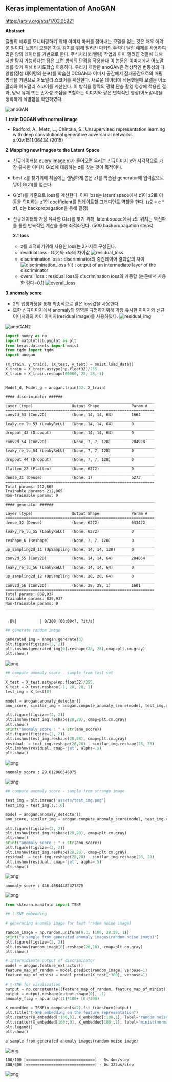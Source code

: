 
## Keras implementation of AnoGAN 

https://arxiv.org/abs/1703.05921

<b> Abstract </b>

질병의 예후를 모니터링하기 위해 이미지 마커를 잡아내는 모델을 얻는 것은 매우 어려운 일이다. 보통의 모델은 자동 감지를 위해 알려진 마커의 주석이 달린 예제를 사용하여 많은 양의 데이터를 기반으로 한다. 주석처리(라벨링) 작업과 이미 알려진 것들에 대해서만 탐지 가능하다는 점은 그런 방식의 단점을 작용한다 이 논문은 이미지에서 어노말리를 찾기 위해 비지도학습 이용하다. 우리가 제안한 anoGAN은 정상적인 변동성의 다양함(정상 데이텅의 분포)를 학습한 DCGAN과 이미지 공간에서 잠재공간으로의 매핑방식을 기반으로 어노말리 스코어를 계산한다. 새로운 데이터에 적용했을때 모델은 어노말리와 어노말리 스코어를 계산한다. 이 방식을 망막의 광학 단층 촬영 영상에 적용한 결과, 망막 유체 또는 반사성 초점을 포함하는 이미지와 같은 변칙적인 영상(어노말리)을 정확하게 식별함을 확인하였다.


![anoGAN](assets/anoGAN.png)

<b> 1.train DCGAN with normal image </b>
* Radford, A., Metz, L., Chintala, S.: Unsupervised representation learning with deep convolutional generative adversarial networks. arXiv:1511.06434 (2015)

<b> 2.Mapping new Images to the Latent Space </b>
* 신규데이터(a query image x)가 들어오면 우리는 신규이미지 x와 시각적으로 가장 유사한 이미지 G(z)에 대응하는 z를 찾는 것이 목적이다. 
* best z를 찾기위해 처음에는 랜덤하게 뽑은 z1를 학습된 generator에 입력값으로 넣어 G(z1)를 얻는다.
* G(z1)를 기준으로 loss를 계산한다. 이때 loss는 latent space에서 z1이 z2로 이동을 의미하는 z1의 coefficient를 업데이트할 그래디언트 역할을 한다. (z2 = c * z1, c는 backpropagation을 통해 결정)
* 신규데이터와 가장 유사한 G(z)를 찾기 위해, latent space에서 z의 위치는 역전파를 통한 반복적인 계산을 통해 최적화된다. (500 backpropagation steps)

    <b> 2.1 loss </b>
    - z를 최적화기위해 사용한 loss는 2가지로 구성된다. 
    - residual loss : G(z)와 x와의 차이값 
    ![residual_loss](assets/residual.png)
    - discrimination loss : discriminator의 중간레이어 결과값의 차이
    ![discrimination_loss](assets/discrimination.png)
        f(·) : output of an intermediate layer  of the discriminator 
    - overall loss : residual loss와 discrimination loss의 가중합 (논문에서 사용한 람다=0.1)
    ![overall_loss](assets/overall.png)

<b> 3.anomaly score </b>
* 2의 맵핑과정을 통해 최종적으로 얻은 loss값을 사용한다
* 또한 신규이미지에서 anomaly의 영역을 규명하기위해 가장 유사한 이미지와 신규이미지와의 차이 이미지(residual image)를 사용하였다. 
![residual_img](assets/residual_img.png)


![anoGAN2](assets/anoGAN2.png)





```python
import numpy as np
import matplotlib.pyplot as plt
from keras.datasets import mnist
from tqdm import tqdm
import anogan

(X_train, y_train), (X_test, y_test) = mnist.load_data()
X_train = X_train.astype(np.float32)/255.
X_train = X_train.reshape(60000, 28, 28, 1)


Model_d, Model_g = anogan.train(32, X_train)
```

    #### discriminator ######
    _________________________________________________________________
    Layer (type)                 Output Shape              Param #   
    =================================================================
    conv2d_53 (Conv2D)           (None, 14, 14, 64)        1664      
    _________________________________________________________________
    leaky_re_lu_53 (LeakyReLU)   (None, 14, 14, 64)        0         
    _________________________________________________________________
    dropout_43 (Dropout)         (None, 14, 14, 64)        0         
    _________________________________________________________________
    conv2d_54 (Conv2D)           (None, 7, 7, 128)         204928    
    _________________________________________________________________
    leaky_re_lu_54 (LeakyReLU)   (None, 7, 7, 128)         0         
    _________________________________________________________________
    dropout_44 (Dropout)         (None, 7, 7, 128)         0         
    _________________________________________________________________
    flatten_22 (Flatten)         (None, 6272)              0         
    _________________________________________________________________
    dense_31 (Dense)             (None, 1)                 6273      
    =================================================================
    Total params: 212,865
    Trainable params: 212,865
    Non-trainable params: 0
    _________________________________________________________________
    #### generator ######
    _________________________________________________________________
    Layer (type)                 Output Shape              Param #   
    =================================================================
    dense_32 (Dense)             (None, 6272)              633472    
    _________________________________________________________________
    leaky_re_lu_55 (LeakyReLU)   (None, 6272)              0         
    _________________________________________________________________
    reshape_6 (Reshape)          (None, 7, 7, 128)         0         
    _________________________________________________________________
    up_sampling2d_11 (UpSampling (None, 14, 14, 128)       0         
    _________________________________________________________________
    conv2d_55 (Conv2D)           (None, 14, 14, 64)        204864    
    _________________________________________________________________
    leaky_re_lu_56 (LeakyReLU)   (None, 14, 14, 64)        0         
    _________________________________________________________________
    up_sampling2d_12 (UpSampling (None, 28, 28, 64)        0         
    _________________________________________________________________
    conv2d_56 (Conv2D)           (None, 28, 28, 1)         1601      
    =================================================================
    Total params: 839,937
    Trainable params: 839,937
    Non-trainable params: 0
    _________________________________________________________________


      0%|          | 0/200 [00:00<?, ?it/s]


```python
## generate random image 

generated_img = anogan.generate(3)
plt.figure(figsize=(2, 2))
plt.imshow(generated_img[0].reshape(28, 28),cmap=plt.cm.gray)
plt.show()
```


![png](assets/output_2_0.png)



```python
## compute anomaly score - sample from test set

X_test = X_test.astype(np.float32)/255.
X_test = X_test.reshape(-1, 28, 28, 1)
test_img = X_test[0]

model = anogan.anomaly_detector()
ano_score, similar_img = anogan.compute_anomaly_score(model, test_img.reshape(1, 28, 28, 1))

plt.figure(figsize=(2, 2))
plt.imshow(test_img.reshape(28,28), cmap=plt.cm.gray)
plt.show()
print("anomaly score : " + str(ano_score))
plt.figure(figsize=(2, 2))
plt.imshow(test_img.reshape(28,28), cmap=plt.cm.gray)
residual  = test_img.reshape(28,28) - similar_img.reshape(28, 28)
plt.imshow(residual, cmap='jet', alpha=.5)
plt.show()
```


![png](assets/output_3_0.png)


    anomaly score : 29.612060546875



![png](assets/output_3_2.png)



```python
## compute anomaly score - sample from strange image

test_img = plt.imread('assets/test_img.png')
test_img = test_img[:,:,0]

model = anogan.anomaly_detector()
ano_score, similar_img = anogan.compute_anomaly_score(model, test_img.reshape(1, 28, 28, 1))

plt.figure(figsize=(2, 2))
plt.imshow(test_img.reshape(28,28), cmap=plt.cm.gray)
plt.show()
print("anomaly score : " + str(ano_score))
plt.figure(figsize=(2, 2))
plt.imshow(test_img.reshape(28,28), cmap=plt.cm.gray)
residual  = test_img.reshape(28,28) - similar_img.reshape(28, 28)
plt.imshow(residual, cmap='jet', alpha=.5)
plt.show()

```


![png](assets/output_4_0.png)


    anomaly score : 446.46844482421875



![png](assets/output_4_2.png)



```python
from sklearn.manifold import TSNE

## t-SNE embedding 

# generating anomaly image for test (radom noise image)

random_image = np.random.uniform(0,1, (100, 28,28, 1))
print("a sample from generated anomaly images(random noise image)")
plt.figure(figsize=(2, 2))
plt.imshow(random_image[0].reshape(28,28), cmap=plt.cm.gray)
plt.show()

# intermidieate output of discriminator
model = anogan.feature_extractor()
feature_map_of_random = model.predict(random_image, verbose=1)
feature_map_of_minist = model.predict(X_test[:300], verbose=1)

# t-SNE for visulization
output = np.concatenate((feature_map_of_random, feature_map_of_minist))
output = output.reshape(output.shape[0], -1)
anomaly_flag = np.array([1]*100+ [0]*300)

X_embedded = TSNE(n_components=2).fit_transform(output)
plt.title("t-SNE embedding on the feature representation")
plt.scatter(X_embedded[:100,0], X_embedded[:100,1], label='random noise(anomaly)')
plt.scatter(X_embedded[100:,0], X_embedded[100:,1], label='minist(normal)')
plt.legend()
plt.show()
```

    a sample from generated anomaly images(random noise image)



![png](assets/output_5_1.png)


    100/100 [==============================] - 0s 4ms/step
    300/300 [==============================] - 0s 322us/step



![png](assets/output_5_3.png)

